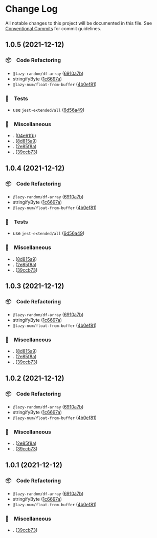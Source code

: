 # Change Log

All notable changes to this project will be documented in this file.
See [Conventional Commits](https://conventionalcommits.org) for commit guidelines.

## 1.0.5 (2021-12-12)


### 📦　Code Refactoring

* `@lazy-random/df-array` ([6910a7b](https://github.com/bluelovers/ws-random/commit/6910a7b80c94ca50d3daa928e895b69f01d61342))
* stringifyByte ([1c6697a](https://github.com/bluelovers/ws-random/commit/1c6697a14e491dc7af2d7975c9ef2db392974b35))
* `@lazy-num/float-from-buffer` ([4b0ef81](https://github.com/bluelovers/ws-random/commit/4b0ef811905c5153446c766c1c33d410594d3baf))


### 🚨　Tests

* use `jest-extended/all` ([6d56a49](https://github.com/bluelovers/ws-random/commit/6d56a49e94ec701cd8744632a04871cba4e59ea8))


### 🔖　Miscellaneous

* . ([04e61fb](https://github.com/bluelovers/ws-random/commit/04e61fb160f654f1f2f6efe95f63d900ed2449e3))
* . ([8d815a9](https://github.com/bluelovers/ws-random/commit/8d815a9451f12cabc9b81680e463d429c45f2506))
* . ([2e85f8a](https://github.com/bluelovers/ws-random/commit/2e85f8a1a76c34161fdec36f07b7da0163a0eec7))
* . ([39ccb73](https://github.com/bluelovers/ws-random/commit/39ccb73aa868cbcae72f35297cc52e41c2ff9d34))





## 1.0.4 (2021-12-12)


### 📦　Code Refactoring

* `@lazy-random/df-array` ([6910a7b](https://github.com/bluelovers/ws-random/commit/6910a7b80c94ca50d3daa928e895b69f01d61342))
* stringifyByte ([1c6697a](https://github.com/bluelovers/ws-random/commit/1c6697a14e491dc7af2d7975c9ef2db392974b35))
* `@lazy-num/float-from-buffer` ([4b0ef81](https://github.com/bluelovers/ws-random/commit/4b0ef811905c5153446c766c1c33d410594d3baf))


### 🚨　Tests

* use `jest-extended/all` ([6d56a49](https://github.com/bluelovers/ws-random/commit/6d56a49e94ec701cd8744632a04871cba4e59ea8))


### 🔖　Miscellaneous

* . ([8d815a9](https://github.com/bluelovers/ws-random/commit/8d815a9451f12cabc9b81680e463d429c45f2506))
* . ([2e85f8a](https://github.com/bluelovers/ws-random/commit/2e85f8a1a76c34161fdec36f07b7da0163a0eec7))
* . ([39ccb73](https://github.com/bluelovers/ws-random/commit/39ccb73aa868cbcae72f35297cc52e41c2ff9d34))





## 1.0.3 (2021-12-12)


### 📦　Code Refactoring

* `@lazy-random/df-array` ([6910a7b](https://github.com/bluelovers/ws-random/commit/6910a7b80c94ca50d3daa928e895b69f01d61342))
* stringifyByte ([1c6697a](https://github.com/bluelovers/ws-random/commit/1c6697a14e491dc7af2d7975c9ef2db392974b35))
* `@lazy-num/float-from-buffer` ([4b0ef81](https://github.com/bluelovers/ws-random/commit/4b0ef811905c5153446c766c1c33d410594d3baf))


### 🔖　Miscellaneous

* . ([8d815a9](https://github.com/bluelovers/ws-random/commit/8d815a9451f12cabc9b81680e463d429c45f2506))
* . ([2e85f8a](https://github.com/bluelovers/ws-random/commit/2e85f8a1a76c34161fdec36f07b7da0163a0eec7))
* . ([39ccb73](https://github.com/bluelovers/ws-random/commit/39ccb73aa868cbcae72f35297cc52e41c2ff9d34))





## 1.0.2 (2021-12-12)


### 📦　Code Refactoring

* `@lazy-random/df-array` ([6910a7b](https://github.com/bluelovers/ws-random/commit/6910a7b80c94ca50d3daa928e895b69f01d61342))
* stringifyByte ([1c6697a](https://github.com/bluelovers/ws-random/commit/1c6697a14e491dc7af2d7975c9ef2db392974b35))
* `@lazy-num/float-from-buffer` ([4b0ef81](https://github.com/bluelovers/ws-random/commit/4b0ef811905c5153446c766c1c33d410594d3baf))


### 🔖　Miscellaneous

* . ([2e85f8a](https://github.com/bluelovers/ws-random/commit/2e85f8a1a76c34161fdec36f07b7da0163a0eec7))
* . ([39ccb73](https://github.com/bluelovers/ws-random/commit/39ccb73aa868cbcae72f35297cc52e41c2ff9d34))





## 1.0.1 (2021-12-12)


### 📦　Code Refactoring

* `@lazy-random/df-array` ([6910a7b](https://github.com/bluelovers/ws-random/commit/6910a7b80c94ca50d3daa928e895b69f01d61342))
* stringifyByte ([1c6697a](https://github.com/bluelovers/ws-random/commit/1c6697a14e491dc7af2d7975c9ef2db392974b35))
* `@lazy-num/float-from-buffer` ([4b0ef81](https://github.com/bluelovers/ws-random/commit/4b0ef811905c5153446c766c1c33d410594d3baf))


### 🔖　Miscellaneous

* . ([39ccb73](https://github.com/bluelovers/ws-random/commit/39ccb73aa868cbcae72f35297cc52e41c2ff9d34))
